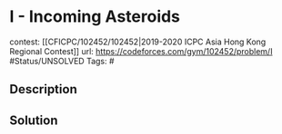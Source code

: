 # I - Incoming Asteroids

contest: [[CFICPC/102452/102452|2019-2020 ICPC Asia Hong Kong Regional Contest]]
url: https://codeforces.com/gym/102452/problem/I
#Status/UNSOLVED
Tags: #

## Description

## Solution

